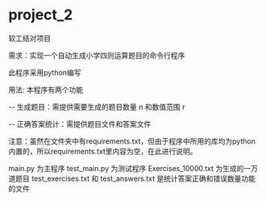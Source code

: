 # project_2
软工结对项目

需求：实现一个自动生成小学四则运算题目的命令行程序

此程序采用python编写

用法: 本程序有两个功能

-- 生成题目：需提供需要生成的题目数量 n 和数值范围 r

-- 正确答案统计：需提供题目文件和答案文件

注意：虽然在文件夹中有requirements.txt，但由于程序中所用的库均为python内置的，所以requirements.txt里内容为空，在此进行说明。

main.py 为主程序
test_main.py 为测试程序
Exercises_10000.txt 为生成的一万道题目
test_exercises.txt 和 test_answers.txt 是统计答案正确和错误数量功能的文件
